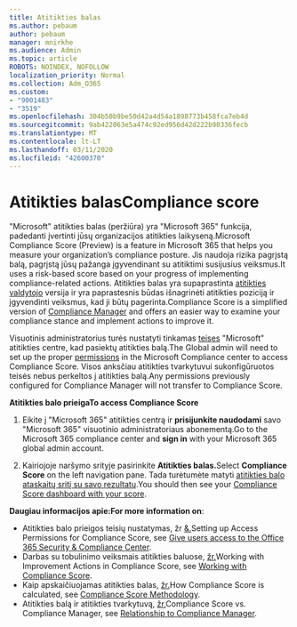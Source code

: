 ```yaml
---
title: Atitikties balas
ms.author: pebaum
author: pebaum
manager: mnirkhe
ms.audience: Admin
ms.topic: article
ROBOTS: NOINDEX, NOFOLLOW
localization_priority: Normal
ms.collection: Adm_O365
ms.custom:
- "9001483"
- "3519"
ms.openlocfilehash: 304b50b9be50d42a4d54a1898773b458fca7eb4d
ms.sourcegitcommit: 9ab422063e5a474c92ed956d42d222b90336fecb
ms.translationtype: MT
ms.contentlocale: lt-LT
ms.lasthandoff: 03/11/2020
ms.locfileid: "42600370"
---
```

# <a name="compliance-score"></a><span data-ttu-id="52744-102">Atitikties balas</span><span class="sxs-lookup"><span data-stu-id="52744-102">Compliance score</span></span>

<span data-ttu-id="52744-103">"Microsoft" atitikties balas (peržiūra) yra "Microsoft 365" funkcija, padedanti įvertinti jūsų organizacijos atitikties laikyseną.</span><span class="sxs-lookup"><span data-stu-id="52744-103">Microsoft Compliance Score (Preview) is a feature in Microsoft 365 that helps you measure your organization’s compliance posture.</span></span> <span data-ttu-id="52744-104">Jis naudoja rizika pagrįstą balą, pagrįstą jūsų pažanga įgyvendinant su atitiktimi susijusius veiksmus.</span><span class="sxs-lookup"><span data-stu-id="52744-104">It uses a risk-based score based on your progress of implementing compliance-related actions.</span></span>   <span data-ttu-id="52744-105">Atitikties balas yra supaprastinta [atitikties valdytojo](https://docs.microsoft.com/microsoft-365/compliance/compliance-manager-overview) versija ir yra paprastesnis būdas išnagrinėti atitikties poziciją ir įgyvendinti veiksmus, kad ji būtų pagerinta.</span><span class="sxs-lookup"><span data-stu-id="52744-105">Compliance Score is a simplified version of [Compliance Manager](https://docs.microsoft.com/microsoft-365/compliance/compliance-manager-overview) and offers an easier way to examine your compliance stance and implement actions to improve it.</span></span> 

<span data-ttu-id="52744-106">Visuotinis administratorius turės nustatyti tinkamas [teises](https://docs.microsoft.com/microsoft-365/security/office-365-security/permissions-in-the-security-and-compliance-center) "Microsoft" atitikties centre, kad pasiektų atitikties balą.</span><span class="sxs-lookup"><span data-stu-id="52744-106">The Global admin will need to set up the proper [permissions](https://docs.microsoft.com/microsoft-365/security/office-365-security/permissions-in-the-security-and-compliance-center) in the Microsoft Compliance center to access Compliance Score.</span></span>  <span data-ttu-id="52744-107">Visos anksčiau atitikties tvarkytuvui sukonfigūruotos teisės nebus perkeltos į atitikties balą.</span><span class="sxs-lookup"><span data-stu-id="52744-107">Any permissions previously configured for Compliance Manager will not transfer to Compliance Score.</span></span>

<span data-ttu-id="52744-108">**Atitikties balo prieiga**</span><span class="sxs-lookup"><span data-stu-id="52744-108">**To access Compliance Score**</span></span>

1. <span data-ttu-id="52744-109">Eikite į "Microsoft 365" atitikties centrą ir **prisijunkite naudodami** savo "Microsoft 365" visuotinio administratoriaus abonementą.</span><span class="sxs-lookup"><span data-stu-id="52744-109">Go to the Microsoft 365 compliance center and **sign in** with your Microsoft 365 global admin account.</span></span>

2. <span data-ttu-id="52744-110">Kairiojoje naršymo srityje pasirinkite **Atitikties balas.**</span><span class="sxs-lookup"><span data-stu-id="52744-110">Select **Compliance Score** on the left navigation pane.</span></span> <span data-ttu-id="52744-111">Tada turėtumėte matyti [atitikties balo ataskaitų sritį su savo rezultatu](https://docs.microsoft.com/microsoft-365/compliance/compliance-score-setup#understand-the-compliance-score-dashboard).</span><span class="sxs-lookup"><span data-stu-id="52744-111">You should then see your [Compliance Score dashboard with your score](https://docs.microsoft.com/microsoft-365/compliance/compliance-score-setup#understand-the-compliance-score-dashboard).</span></span>
 

<span data-ttu-id="52744-112">**Daugiau informacijos apie:**</span><span class="sxs-lookup"><span data-stu-id="52744-112">**For more information on**:</span></span>

- <span data-ttu-id="52744-113">Atitikties balo prieigos teisių nustatymas, žr [&.](https://docs.microsoft.com/microsoft-365/security/office-365-security/grant-access-to-the-security-and-compliance-center)</span><span class="sxs-lookup"><span data-stu-id="52744-113">Setting up Access Permissions for Compliance Score, see [Give users access to the Office 365 Security & Compliance Center](https://docs.microsoft.com/microsoft-365/security/office-365-security/grant-access-to-the-security-and-compliance-center).</span></span>
- <span data-ttu-id="52744-114">Darbas su tobulinimo veiksmais atitikties baluose, [žr.](https://docs.microsoft.com/microsoft-365/compliance/working-with-compliance-score)</span><span class="sxs-lookup"><span data-stu-id="52744-114">Working with Improvement Actions in Compliance Score, see  [Working with Compliance Score](https://docs.microsoft.com/microsoft-365/compliance/working-with-compliance-score).</span></span>
- <span data-ttu-id="52744-115">Kaip apskaičiuojamas atitikties balas, [žr.](https://docs.microsoft.com/microsoft-365/compliance/compliance-score-methodology)</span><span class="sxs-lookup"><span data-stu-id="52744-115">How Compliance Score is calculated, see [Compliance Score Methodology](https://docs.microsoft.com/microsoft-365/compliance/compliance-score-methodology).</span></span>
- <span data-ttu-id="52744-116">Atitikties balą ir atitikties tvarkytuvą, [žr.](https://docs.microsoft.com/microsoft-365/compliance/compliance-score#relationship-to-compliance-manager)</span><span class="sxs-lookup"><span data-stu-id="52744-116">Compliance Score vs. Compliance Manager, see [Relationship to Compliance Manager](https://docs.microsoft.com/microsoft-365/compliance/compliance-score#relationship-to-compliance-manager).</span></span>

